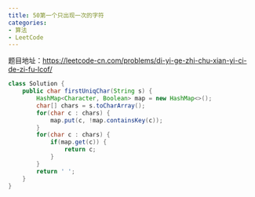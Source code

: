 ```yaml
---
title: 50第一个只出现一次的字符
categories: 
- 算法
- LeetCode
---
```


题目地址：https://leetcode-cn.com/problems/di-yi-ge-zhi-chu-xian-yi-ci-de-zi-fu-lcof/

```java
class Solution {
    public char firstUniqChar(String s) {
        HashMap<Character, Boolean> map = new HashMap<>();
        char[] chars = s.toCharArray();
        for(char c : chars) {
            map.put(c, !map.containsKey(c));
        }
        for(char c : chars) {
            if(map.get(c)) {
            	return c;
            }
        }
        return ' ';
    }
}
```

